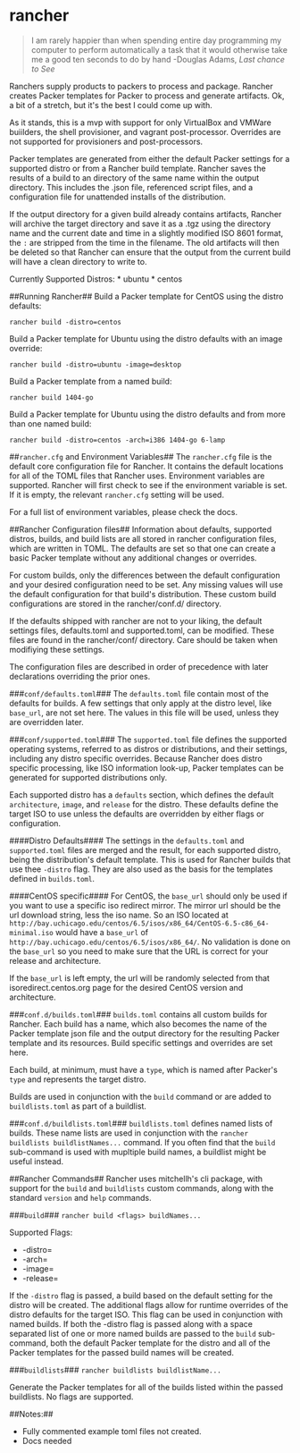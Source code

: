 rancher
=======

>I am rarely happier than when spending entire day programming my computer to perform automatically a task that it would otherwise take me a good ten seconds to do by hand
>  -Douglas Adams, _Last chance to See_

Ranchers supply products to packers to process and package. Rancher creates Packer templates for Packer to process and generate artifacts. Ok, a bit of a stretch, but it's the best I could come up with.

As it stands, this is a mvp with support for only VirtualBox and VMWare buiilders, the shell provisioner, and vagrant post-processor. Overrides are not supported for provisioners and post-processors. 

Packer templates are generated from either the default Packer settings for a supported distro or from a Rancher build template. Rancher saves the results of a build to an directory of the same name within the output directory. This includes the .json file, referenced script files, and a configuration file for unattended installs of the distribution.

If the output directory for a given build already contains artifacts, Rancher will archive the target directory and save it as a .tgz using the directory name and the current date and time in a slightly modified ISO 8601 format, the `:` are stripped from the time in the filename. The old artifacts will then be deleted so that Rancher can ensure that the output from the current build will have a clean directory to write to.

Currently Supported Distros:
    * ubuntu
    * centos

##Running Rancher##
Build a Packer template for CentOS using the distro defaults:

	rancher build -distro=centos

Build a Packer template for Ubuntu using the distro defaults with an image override:

	rancher build -distro=ubuntu -image=desktop

Build a Packer template from a named build:

	rancher build 1404-go

Build a Packer template for Ubuntu using the distro defaults and from more than one named build:
	
	rancher build -distro=centos -arch=i386 1404-go 6-lamp

##`rancher.cfg` and Environment Variables##
The `rancher.cfg` file is the default core configuration file for Rancher. It contains the default locations for all of the TOML files that Rancher uses. Environment variables are supported. Rancher will first check to see if the environment variable is set. If it is empty, the relevant `rancher.cfg` setting will be used.

For a full list of environment variables, please check the docs.

##Rancher Configuration files##
Information about defaults, supported distros, builds, and build lists are all stored in rancher configuration files, which are written in TOML. The defaults are set so that one can create a basic Packer template without any additional changes or overrides. 

For custom builds, only the differences between the default configuration and your desired configuration need to be set. Any missing values will use the default configuration for that build's distribution. These custom build configurations are stored in the rancher/conf.d/ directory.

If the defaults shipped with rancher are not to your liking, the default settings files, defaults.toml and supported.toml, can be modified. These files are found in the rancher/conf/ directory. Care should be taken when modifiying these settings.

The configuration files are described in order of precedence with later declarations overriding the prior ones.

###`conf/defaults.toml`###
The `defaults.toml` file contain most of the defaults for builds. A few settings that only apply at the distro level, like `base_url`, are not set here. The values in this file will be used, unless they are overridden later.

###`conf/supported.toml`###
The `supported.toml` file defines the supported operating systems, referred to as distros or distributions, and their settings, including any distro specific overrides. Because Rancher does distro specific processing, like ISO information look-up, Packer templates can be generated for supported distributions only. 

Each supported distro has a `defaults` section, which defines the default `architecture`, `image`, and `release` for the distro. These defaults define the target ISO to use unless the defaults are overridden by either flags or configuration.

####Distro Defaults####
The settings in the `defaults.toml` and `supported.toml` files are merged and the result, for each supported distro, being the distribution's default template. This is used for Rancher builds that use thee `-distro` flag. They are also used as the basis for the templates defined in `builds.toml`. 

####CentOS specific####
For CentOS, the `base_url` should only be used if you want to use a specific iso redirect mirror. The mirror url should be the url download string, less the iso name. So an ISO located at `http://bay.uchicago.edu/centos/6.5/isos/x86_64/CentOS-6.5-c86_64-minimal.iso` would have a `base_url` of `http://bay.uchicago.edu/centos/6.5/isos/x86_64/`. No validation is done on the `base_url` so you need to make sure that the URL is correct for your release and architecture.

If the `base_url` is left empty, the url will be randomly selected from that isoredirect.centos.org page for the desired CentOS version and architecture.

###`conf.d/builds.toml`###
`builds.toml` contains all custom builds for Rancher. Each build has a name, which also becomes the name of the Packer template json file and the output directory for the resulting Packer template and its resources. Build specific settings and overrides are set here.

Each build, at minimum, must have a `type`, which is named after Packer's `type` and represents the target distro.

Builds are used in conjunction with the `build` command or are added to `buildlists.toml` as part of a buildlist.

###`conf.d/buildlists.toml`###
`buildlists.toml` defines named lists of builds. These name lists are used in conjunction with the `rancher buildlists buildlistNames...` command. If you often find that the `build` sub-command is used with mupltiple build names, a buildlist might be useful instead. 

##Rancher Commands##
Rancher uses mitchellh's cli package, with support for the `build` and `buildlists` custom commands, along with the standard `version` and `help` commands.

###`build`###
`rancher build <flags> buildNames...`

Supported Flags:

* -distro=<distro name>
* -arch=<architecture>
* -image=<image>
* -release=<release>

If the `-distro` flag is passed, a build based on the default setting for the distro will be created. The additional flags allow for runtime overrides of the distro defaults for the target ISO. This flag can be used in conjunction with named builds. If both the -distro flag is passed along with a space separated list of one or more named builds are passed to the `build` sub-command, both the default Packer template for the distro and all of the Packer templates for the passed build names will be created.

###`buildlists`###
`rancher buildlists buildlistName...`

Generate the Packer templates for all of the builds listed within the passed buildlists. No flags are supported.

##Notes:##
 * Fully commented example toml files not created.
 * Docs needed

